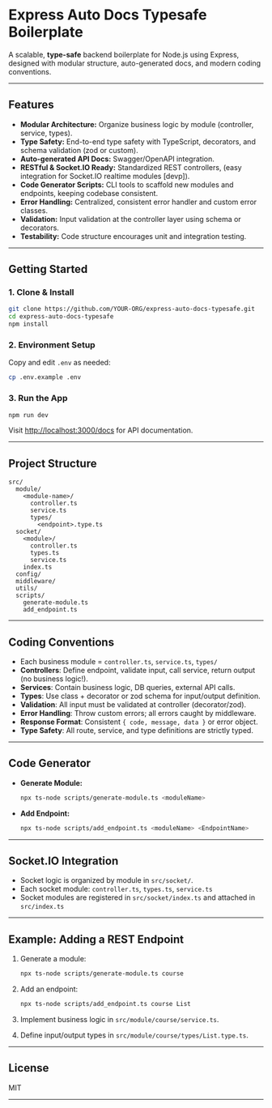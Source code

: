 # Express Auto Docs Typesafe Boilerplate

A scalable, **type-safe** backend boilerplate for Node.js using Express, designed with modular structure, auto-generated docs, and modern coding conventions.

---

## Features

- **Modular Architecture:** Organize business logic by module (controller, service, types).
- **Type Safety:** End-to-end type safety with TypeScript, decorators, and schema validation (zod or custom).
- **Auto-generated API Docs:** Swagger/OpenAPI integration.
- **RESTful & Socket.IO Ready:** Standardized REST controllers, (easy integration for Socket.IO realtime modules \[devp\]).
- **Code Generator Scripts:** CLI tools to scaffold new modules and endpoints, keeping codebase consistent.
- **Error Handling:** Centralized, consistent error handler and custom error classes.
- **Validation:** Input validation at the controller layer using schema or decorators.
- **Testability:** Code structure encourages unit and integration testing.

---

## Getting Started

### 1. Clone & Install

```bash
git clone https://github.com/YOUR-ORG/express-auto-docs-typesafe.git
cd express-auto-docs-typesafe
npm install
```

### 2. Environment Setup

Copy and edit `.env` as needed:

```bash
cp .env.example .env
```

### 3. Run the App

```bash
npm run dev
```

Visit [http://localhost:3000/docs](http://localhost:3000/docs) for API documentation.

---

## Project Structure

```
src/
  module/
    <module-name>/
      controller.ts
      service.ts
      types/
        <endpoint>.type.ts
  socket/
    <module>/
      controller.ts
      types.ts
      service.ts
    index.ts
  config/
  middleware/
  utils/
  scripts/
    generate-module.ts
    add_endpoint.ts
```

---

## Coding Conventions

- Each business module = `controller.ts`, `service.ts`, `types/`
- **Controllers**: Define endpoint, validate input, call service, return output (no business logic!).
- **Services**: Contain business logic, DB queries, external API calls.
- **Types**: Use class + decorator or zod schema for input/output definition.
- **Validation**: All input must be validated at controller (decorator/zod).
- **Error Handling**: Throw custom errors; all errors caught by middleware.
- **Response Format**: Consistent `{ code, message, data }` or error object.
- **Type Safety**: All route, service, and type definitions are strictly typed.

---

## Code Generator

- **Generate Module:**
  ```bash
  npx ts-node scripts/generate-module.ts <moduleName>
  ```
- **Add Endpoint:**
  ```bash
  npx ts-node scripts/add_endpoint.ts <moduleName> <EndpointName>
  ```

---

## Socket.IO Integration

- Socket logic is organized by module in `src/socket/`.
- Each socket module: `controller.ts`, `types.ts`, `service.ts`
- Socket modules are registered in `src/socket/index.ts` and attached in `src/index.ts`

---

## Example: Adding a REST Endpoint

1. Generate a module:
   ```bash
   npx ts-node scripts/generate-module.ts course
   ```

2. Add an endpoint:
   ```bash
   npx ts-node scripts/add_endpoint.ts course List
   ```

3. Implement business logic in `src/module/course/service.ts`.

4. Define input/output types in `src/module/course/types/List.type.ts`.

---

## License

MIT

---

